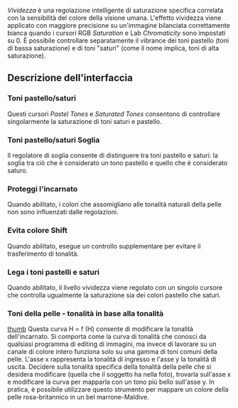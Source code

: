 *Vividezza* è una regolazione intelligente di saturazione specifica
correlata con la sensibilità del colore della visione umana. L'effetto
vividezza viene applicato con maggiore precisione su un'immagine
bilanciata correttamente bianca quando i cursori RGB *Saturation* e Lab
*Chromaticity* sono impostati su 0. È possibile controllare
separatamente il vibrance dei toni pastello (toni di bassa saturazione)
e di toni "saturi" (come il nome implica, toni di alta saturazione).

## Descrizione dell'interfaccia

### Toni pastello/saturi

Questi cursori *Pastel Tones* e *Saturated Tones* consentono di
controllare singolarmente la saturazione di toni saturi e pastello.

### Toni pastello/saturi Soglia

Il regolatore di soglia consente di distinguere tra toni pastello e
saturi: la soglia tra ciò che è considerato un tono pastello e quello
che è considerato saturo.

### Proteggi l'incarnato

Quando abilitato, i colori che assomigliano alle tonalità naturali della
pelle non sono influenzati dalle regolazioni.

### Evita colore Shift

Quando abilitato, esegue un controllo supplementare per evitare il
trasferimento di tonalità.

### Lega i toni pastelli e saturi

Quando abilitato, il livello vividezza viene regolato con un singolo
cursore che controlla ugualmente la saturazione sia dei colori pastello
che saturi.

### Toni della pelle - tonalità in base alla tonalità

[thumb](image:Vibrance_hh.jpg "wikilink") Questa curva H = f (H)
consente di modificare la tonalità dell'incarnato. Si comporta come la
curva di tonalità che conosci da qualsiasi programma di editing di
immagini, ma invece di lavorare su un canale di colore intero funziona
solo su una gamma di toni comuni della pelle. L'asse x rappresenta la
tonalità di ingresso e l'asse y la tonalità di uscita. Decidere sulla
tonalità specifica della tonalità della pelle che si desidera modificare
(quella che il soggetto ha nella foto), trovarla sull'asse x e
modificare la curva per mapparla con un tono più bello sull'asse y. In
pratica, è possibile utilizzare questo strumento per mappare un colore
della pelle rosa-britannico in un bel marrone-Maldive.